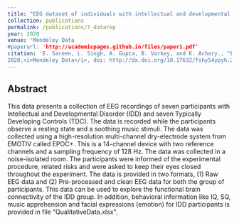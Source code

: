 ```yaml
---
title: "EEG dataset of individuals with intellectual and developmental disorder and healthy controls under rest and music stimuli"
collection: publications
permalink: /publications/7_datarep
year: 2020
venue: 'Mendeley Data
#paperurl: 'http://academicpages.github.io/files/paper1.pdf'
citation: 'E. Sareen, L. Singh, A. Gupta, B. Varkey, and K. Achary., "EEG dataset of individuals with intellectual and developmental disorder and healthy controls while observing rest and musical stimulus [dataset]." 
2020,<i>Mendeley Data</i>, doi: http://dx.doi.org/10.17632/fshy54ypyh.2.'
---
```


## Abstract
This data presents a collection of EEG recordings of seven participants with Intellectual and Developmental Disorder (IDD) and seven Typically Developing Controls (TDC). 
The data is recorded while the participants observe a resting state and a soothing music stimuli. The data was collected using a high-resolution multi-channel dry-electrode 
system from EMOTIV called EPOC+. This is a 14-channel device with two reference channels and a sampling frequency of 128 Hz. The data was collected in a noise-isolated room. 
The participants were informed of the experimental procedure, related risks and were asked to keep their eyes closed throughout the experiment. The data is provided in two formats, 
(1) Raw EEG data and (2) Pre-processed and clean EEG data for both the group of participants. This data can be used to explore the functional brain connectivity of the IDD group. 
In addition, behavioral information like IQ, SQ, music apprehension and facial expressions (emotion) for IDD participants is provided in file “QualitativeData.xlsx".
